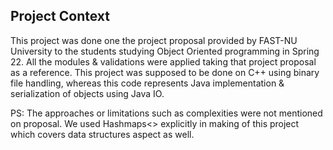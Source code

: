 ## Project Context

This project was done one the project proposal provided by FAST-NU University to the students studying Object Oriented programming in Spring 22.
All the modules & validations were applied taking that project proposal as a reference. This project was supposed to be done on C++ using binary file handling, whereas this code represents Java implementation & serialization of objects using Java IO.

PS: The approaches or limitations such as complexities were not mentioned on proposal. We used Hashmaps<> explicitly in making of this project which covers data structures aspect as well. 
